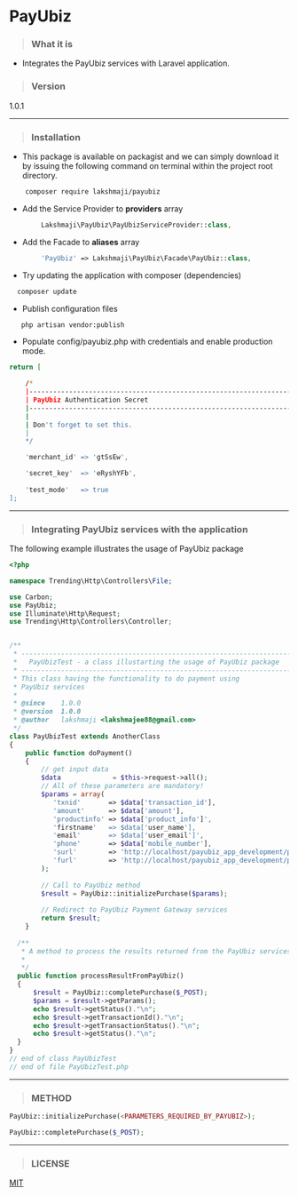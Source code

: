 # PayUbiz

>### What it is

 - Integrates the PayUbiz services with Laravel application.

>### Version

1.0.1

---
>### Installation

- This package is available on packagist and we can simply download it by issuing the following command on terminal within the project root directory.
```bash
    composer require lakshmaji/payubiz
```
- Add the Service Provider to **providers** array
```php
        Lakshmaji\PayUbiz\PayUbizServiceProvider::class,
```
- Add the Facade to **aliases** array
```php
        'PayUbiz' => Lakshmaji\PayUbiz\Facade\PayUbiz::class,
```
- Try updating the application with composer (dependencies)
 ```bash
   composer update
 ```
- Publish configuration files
```bash
   php artisan vendor:publish
```
 
- Populate config/payubiz.php with credentials and enable production mode.
```bash
return [

    /*
    |--------------------------------------------------------------------------
    | PayUbiz Authentication Secret
    |--------------------------------------------------------------------------
    |
    | Don't forget to set this.
    |
    */

    'merchant_id' => 'gtSsEw',

    'secret_key'  => 'eRyshYFb',
    
    'test_mode'   => true
];
```

---
>### Integrating PayUbiz services with the application

The following example illustrates the usage of PayUbiz package
```php
<?php 

namespace Trending\Http\Controllers\File;

use Carbon;
use PayUbiz;
use Illuminate\Http\Request;
use Trending\Http\Controllers\Controller;


/**
 * -----------------------------------------------------------------------------
 *   PayUbizTest - a class illustarting the usage of PayUbiz package 
 * -----------------------------------------------------------------------------
 * This class having the functionality to do payment using
 * PayUbiz services
 *
 * @since    1.0.0
 * @version  1.0.0
 * @author   lakshmaji <lakshmajee88@gmail.com>
 */
class PayUbizTest extends AnotherClass
{
	public function doPayment()
	{
		// get input data
		$data             = $this->request->all();
        // All of these parameters are mandatory!
        $params = array(
           'txnid'       => $data['transaction_id'],
           'amount'      => $data['amount'],
           'productinfo' => $data['product_info']',
           'firstname'   => $data['user_name'],
           'email'       => $data['user_email']',
           'phone'       => $data['mobile_number'],
           'surl'        => 'http://localhost/payubiz_app_development/public/back',
           'furl'        => 'http://localhost/payubiz_app_development/public/back',
        );  
    
        // Call to PayUbiz method 
        $result = PayUbiz::initializePurchase($params);
    
        // Redirect to PayUbiz Payment Gateway services
        return $result;
	}
  
  /**
   * A method to process the results returned from the PayUbiz services
   *
   */
  public function processResultFromPayUbiz()
  {
      $result = PayUbiz::completePurchase($_POST);
      $params = $result->getParams();
      echo $result->getStatus()."\n";
      echo $result->getTransactionId()."\n";
      echo $result->getTransactionStatus()."\n";
      echo $result->getStatus()."\n";
  }
}
// end of class PayUbizTest
// end of file PayUbizTest.php  
```

---
>### METHOD

```php
PayUbiz::initializePurchase(<PARAMETERS_REQUIRED_BY_PAYUBIZ>);
```

```php
PayUbiz::completePurchase($_POST);
```

----
>### LICENSE

[MIT](https://opensource.org/licenses/MIT)
